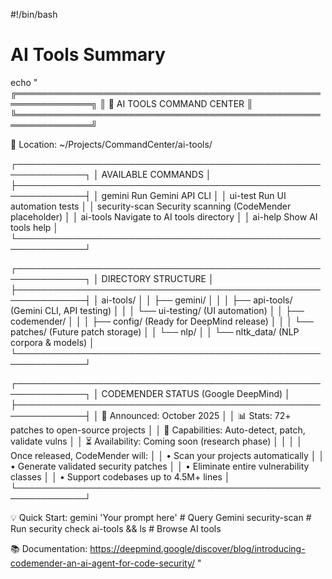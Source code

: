 #!/bin/bash
# AI Tools Summary

echo "
╔══════════════════════════════════════════════════════════════╗
║                  🤖 AI TOOLS COMMAND CENTER                    ║
╚══════════════════════════════════════════════════════════════╝

📍 Location: ~/Projects/CommandCenter/ai-tools/

┌─────────────────────────────────────────────────────────────┐
│ AVAILABLE COMMANDS                                         │
├─────────────────────────────────────────────────────────────┤
│ gemini         Run Gemini API CLI                          │
│ ui-test        Run UI automation tests                     │
│ security-scan  Security scanning (CodeMender placeholder)  │
│ ai-tools       Navigate to AI tools directory              │
│ ai-help        Show AI tools help                          │
└─────────────────────────────────────────────────────────────┘

┌─────────────────────────────────────────────────────────────┐
│ DIRECTORY STRUCTURE                                        │
├─────────────────────────────────────────────────────────────┤
│ ai-tools/                                                  │
│ ├── gemini/                                                │
│ │   ├── api-tools/    (Gemini CLI, API testing)           │
│ │   └── ui-testing/   (UI automation)                     │
│ ├── codemender/                                           │
│ │   ├── config/       (Ready for DeepMind release)        │
│ │   └── patches/      (Future patch storage)              │
│ └── nlp/                                                  │
│     └── nltk_data/    (NLP corpora & models)              │
└─────────────────────────────────────────────────────────────┘

┌─────────────────────────────────────────────────────────────┐
│ CODEMENDER STATUS (Google DeepMind)                        │
├─────────────────────────────────────────────────────────────┤
│ 📅 Announced:     October 2025                             │
│ 📊 Stats:         72+ patches to open-source projects      │
│ 🔧 Capabilities:  Auto-detect, patch, validate vulns       │
│ ⏳ Availability:  Coming soon (research phase)             │
│                                                            │
│ Once released, CodeMender will:                           │
│ • Scan your projects automatically                        │
│ • Generate validated security patches                     │
│ • Eliminate entire vulnerability classes                  │
│ • Support codebases up to 4.5M+ lines                    │
└─────────────────────────────────────────────────────────────┘

💡 Quick Start:
   gemini 'Your prompt here'     # Query Gemini
   security-scan                 # Run security check
   ai-tools && ls                # Browse AI tools

📚 Documentation:
   https://deepmind.google/discover/blog/introducing-codemender-an-ai-agent-for-code-security/
"
